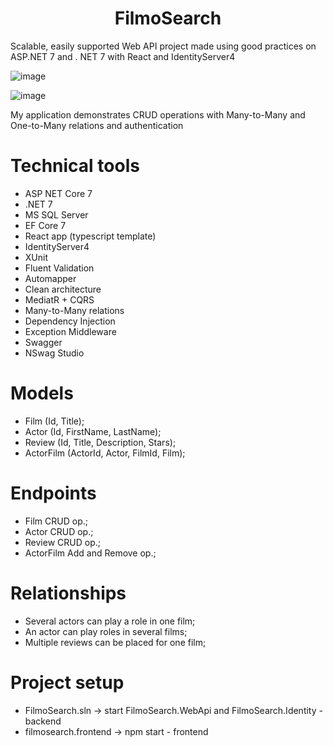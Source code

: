 <h1 align="center">FilmoSearch</h1>

Scalable, easily supported Web API project made using good practices on ASP.NET 7 and . NET 7 with React and IdentityServer4

![image](https://github.com/Raiver103/FilmoSearch/assets/80199038/9d44b4f9-f449-4e20-8734-f88c8a66ca3c)
 
![image](https://github.com/Raiver103/FilmoSearch/assets/80199038/af6bd2ac-8e83-4a30-b4e6-57f4ce02b7da)

My application demonstrates CRUD operations with Many-to-Many and One-to-Many relations and authentication

# Technical tools 
* ASP NET Core 7
* .NET 7
* MS SQL Server
* EF Core 7
* React app (typescript template)
* IdentityServer4
* XUnit
* Fluent Validation
* Automapper
* Clean architecture
* MediatR + CQRS 
* Many-to-Many relations
* Dependency Injection
* Exception Middleware
* Swagger
* NSwag Studio

# Models
* Film (Id, Title);
* Actor (Id, FirstName, LastName);
* Review (Id, Title, Description, Stars);
* ActorFilm (ActorId, Actor, FilmId, Film);

# Endpoints
* Film CRUD op.;
* Actor CRUD op.;
* Review CRUD op.;
* ActorFilm Add and Remove op.;

# Relationships
* Several actors can play a role in one film;
* An actor can play roles in several films;
* Multiple reviews can be placed for one film;

# Project setup
* FilmoSearch.sln -> start FilmoSearch.WebApi and FilmoSearch.Identity - backend
* filmosearch.frontend -> npm start - frontend

